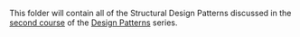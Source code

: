This folder will contain all of the Structural Design Patterns discussed in the [second course](https://codewithmosh.com/p/design-patterns-part2) of the [Design Patterns](https://codewithmosh.com/p/design-patterns) series.